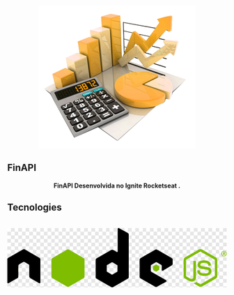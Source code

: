 <div align="center">
  <img src="github/finapi.png" alt="Podcastr logo" styles {heigth: "10rem"}>
</div>

## FinAPI

<h4 align="center">
  FinAPI Desenvolvida no Ignite Rocketseat .
</h4>

## Tecnologies

<div align="center">
  <br />
  <img src="github/node.png" alt="Technologies used">
</div>

